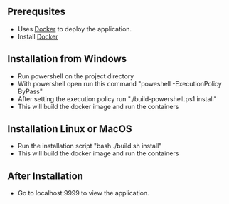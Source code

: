 ## Prerequsites
- Uses [Docker](https://www.docker.com/products/docker) to deploy the application.
- Install [Docker](https://docs.docker.com/engine/installation)


## Installation from Windows
- Run powershell on the project directory
- With powershell open run this command "poweshell -ExecutionPolicy ByPass"
- After setting the execution policy run "./build-powershell.ps1 install"
- This will build the docker image and run the containers

## Installation Linux or MacOS
- Run the installation script "bash ./build.sh install"
- This will build the docker image and run the containers

## After Installation
- Go to localhost:9999 to view the application.
